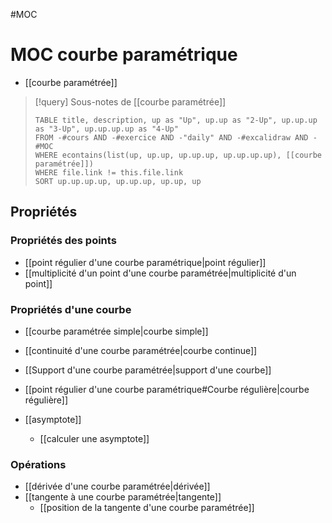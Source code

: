 #MOC
# MOC courbe paramétrique
 - [[courbe paramétrée]]

> [!query] Sous-notes de [[courbe paramétrée]]
> ```dataview
> TABLE title, description, up as "Up", up.up as "2-Up", up.up.up as "3-Up", up.up.up.up as "4-Up"
> FROM -#cours AND -#exercice AND -"daily" AND -#excalidraw AND -#MOC
> WHERE econtains(list(up, up.up, up.up.up, up.up.up.up), [[courbe paramétrée]])
> WHERE file.link != this.file.link
> SORT up.up.up.up, up.up.up, up.up, up
> ```

## Propriétés
### Propriétés des points
 - [[point régulier d'une courbe paramétrique|point régulier]]
 - [[multiplicité d'un point d'une courbe paramétrée|multiplicité d'un point]]
 
### Propriétés d'une courbe
 - [[courbe paramétrée simple|courbe simple]]
 - [[continuité d'une courbe paramétrée|courbe continue]]
 - [[Support d'une courbe paramétrée|support d'une courbe]]
 - [[point régulier d'une courbe paramétrique#Courbe régulière|courbe régulière]]

 - [[asymptote]]
     - [[calculer une asymptote]]

### Opérations
 - [[dérivée d'une courbe paramétrée|dérivée]]
 - [[tangente à une courbe paramétrée|tangente]]
     - [[position de la tangente d'une courbe paramétrée]]

